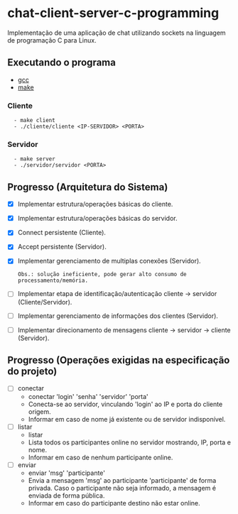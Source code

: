 # chat-client-server-c-programming
Implementação de uma aplicação de chat utilizando sockets na linguagem de programação C para Linux.

## Executando o programa

- [gcc](https://gcc.gnu.org/)
- [make](https://www.gnu.org/software/make/)

### Cliente
      - make client
      - ./cliente/cliente <IP-SERVIDOR> <PORTA>

### Servidor
      - make server
      - ./servidor/servidor <PORTA>

## Progresso (Arquitetura do Sistema)

- [x] Implementar estrutura/operações básicas do cliente.
- [x] Implementar estrutura/operações básicas do servidor.
- [x] Connect persistente (Cliente).
- [x] Accept persistente (Servidor).
- [x] Implementar gerenciamento de multiplas conexões (Servidor).
      
      Obs.: solução ineficiente, pode gerar alto consumo de processamento/memória.

- [ ] Implementar etapa de identificação/autenticação cliente -> servidor (Cliente/Servidor).
- [ ] Implementar gerenciamento de informações dos clientes (Servidor).
- [ ] Implementar direcionamento de mensagens cliente -> servidor -> cliente (Servidor).

## Progresso (Operações exigidas na especificação do projeto)

- [ ] conectar
  - conectar 'login' 'senha' 'servidor' 'porta'
  - Conecta-se ao servidor, vinculando 'login' ao IP e porta do cliente origem.
  - Informar em caso de nome já existente ou de servidor indisponível.
- [ ] listar
  - listar
  - Lista todos os participantes online no servidor mostrando, IP, porta e nome.
  - Informar em caso de nenhum participante online.
- [ ] enviar
  - enviar 'msg' 'participante'
  - Envia a mensagem 'msg' ao participante 'participante' de forma privada. Caso o participante não seja informado, a mensagem é enviada de forma pública.
  - Informar em caso do participante destino não estar online.
